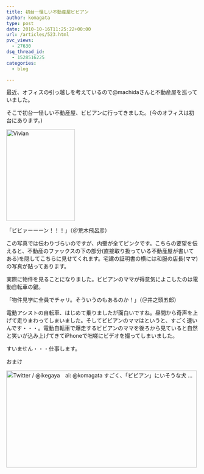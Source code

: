 ```yaml
---
title: 初台一怪しい不動産屋ビビアン
author: komagata
type: post
date: 2010-10-16T11:25:22+00:00
url: /articles/523.html
pvc_views:
  - 27630
dsq_thread_id:
  - 1528516225
categories:
  - blog

---
```

最近、オフィスの引っ越しを考えているので@machidaさんと不動産屋を巡っていました。

そこで初台一怪しい不動産屋、ビビアンに行ってきました。(今のオフィスは初台にあります。)

<p class="center">
  <a href="http://www.flickr.com/photos/komagata/5061992456/" title="Vivian by komagata, on Flickr"><img src="http://farm5.static.flickr.com/4087/5061992456_60507ec990_m.jpg" width="180" height="240" alt="Vivian" /></a>
</p>

「ビビァーーーン！！！」（＠荒木飛呂彦）

この写真では伝わりづらいのですが、内壁が全てピンクです。こちらの要望を伝えると、不動産のファックスの下の部分(直接取り扱っている不動産屋が書いてある)を隠してこちらに見せてくれます。宅建の証明書の横には和服の店長(ママ)の写真が貼ってあります。

実際に物件を見ることになりました。ビビアンのママが得意気によこしたのは電動自転車の鍵。

「物件見学に全員でチャリ。そういうのもあるのか！」（＠井之頭五郎）

電動アシストの自転車、はじめて乗りましたが面白いですね。昼間から奇声を上げて走りまわってしまいました。そしてビビアンのママはというと、すごく速いんです・・・。電動自転車で爆走するビビアンのママを後ろから見ていると自然と笑いが込み上げてきてiPhoneで咄嗟にビデオを撮ってしまいました。

<p class="center">
</p>

すいません・・・仕事します。

おまけ

<p class="center">
</p>

<p class="center">
  <a href="http://www.flickr.com/photos/komagata/5086221004/" title="Twitter / @ikegaya　ai: @komagata すごく、「ビビアン」にいそうな犬 ... by komagata, on Flickr"><img src="http://farm5.static.flickr.com/4085/5086221004_f744dc24e2.jpg" width="500" height="254" alt="Twitter / @ikegaya　ai: @komagata すごく、「ビビアン」にいそうな犬 ..." /></a>
</p>